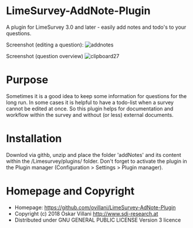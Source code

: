 # LimeSurvey-AddNote-Plugin
A plugin for LimeSurvey 3.0 and later - easily add notes and todo's to your questions.

Screenshot (editing a question):
![addnotes](https://user-images.githubusercontent.com/6983432/36913341-e86b2f3a-1e49-11e8-887b-1fa99c5ad711.png)

Screenshot (question overview)
![clipboard27](https://user-images.githubusercontent.com/6983432/36948178-03824928-1fd7-11e8-8e58-4cc3ca81d226.jpg)

# Purpose
Sometimes it is a good idea to keep some information for questions for the long run.
In some cases it is helpful to have a todo-list when a survey cannot be edited at once.
So this plugin helps for documentation and workflow within the survey and without (or less) external documents.


# Installation
Downlod via githb, unzip and place the folder 'addNotes' and its content within the /Limesurvey/plugins/ folder.
Don't forget to activate the plugin in the Plugin manager (Configuration > Settings > Plugin manager).


# Homepage and Copyright
- Homepage: https://github.com/ovillani/LimeSurvey-AdNote-Plugin
- Copyright (c) 2018 Oskar Villani http://www.sdi-research.at
- Distributed under GNU GENERAL PUBLIC LICENSE Version 3 licence
